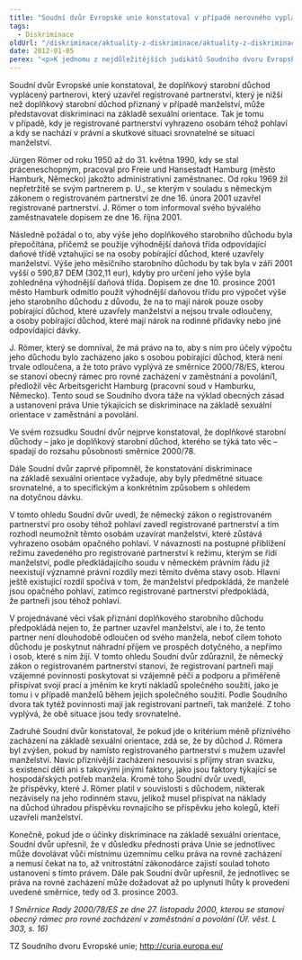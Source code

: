 ```yaml
---
title: "Soudní dvůr Evropské unie konstatoval v případě nerovného vyplácení doplňkového starobního důchodu diskriminaci na základě sexuální orientace"
tags:
  - Diskriminace
oldUrl: "/diskriminace/aktuality-z-diskriminace/aktuality-z-diskriminace-2012/soudni-dvur-evropske-unie-konstatoval-v-pripade-nerovneho-vyplaceni-doplnkoveho-starobni/"
date: 2012-01-05
perex: "<p>K jednomu z nejdůležitějších judikátů Soudního dvoru Evropské unie za uplynulé období v oblasti diskriminace z důvodu sexuální orientace patří případ Jürgen Römer versus Město Hamburg. Soudní dvůr rozhodl, že doplňkový starobní důchod má být registrovaným partnerům vyplácen ve stejné výši jako v případě manželů. Soudní dvůr dále uvedl, že v návaznosti na postupné přiblížení režimu zavedeného pro registrované partnerství k režimu, kterým se řídí manželství, již neexistují významné právní rozdíly mezi těmito dvěma stavy osob.</p>"
---
```


<!-- imported from the old website -->

<p class="align-blok">Soudní dvůr Evropské unie konstatoval, že doplňkový starobní důchod vyplácený partnerovi, který uzavřel registrované partnerství, který je nižší než doplňkový starobní důchod přiznaný v případě manželství, může představovat diskriminaci na základě sexuální orientace. Tak je tomu v případě, kdy je registrované partnerství vyhrazeno osobám téhož pohlaví a kdy se nachází v právní a skutkové situaci srovnatelné se situací manželství.</p><p class="align-blok">Jürgen Römer od roku 1950 až do 31. května 1990, kdy se stal práceneschopným, pracoval pro Freie und Hansestadt Hamburg (město Hamburk, Německo) jakožto administrativní zaměstnanec. Od roku 1969 žil nepřetržitě se svým partnerem p. U., se kterým v souladu s německým zákonem o registrovaném partnerství ze dne 16. února 2001 uzavřel registrované partnerství. J. Römer o tom informoval svého bývalého zaměstnavatele dopisem ze dne 16. října 2001.  </p><p class="align-blok">Následně požádal o to, aby výše jeho doplňkového starobního důchodu byla přepočítána, přičemž se použije výhodnější daňová třída odpovídající daňové třídě vztahující se na osoby pobírající důchod, které uzavřely manželství. Výše jeho měsíčního starobního důchodu by tak byla v září 2001 vyšší o 590,87 DEM (302,11 eur), kdyby pro určení jeho výše byla zohledněna výhodnější daňová třída. Dopisem ze dne 10. prosince 2001 město Hamburk odmítlo použít výhodnější daňovou třídu pro výpočet výše jeho starobního důchodu z důvodu, že na to mají nárok pouze osoby pobírající důchod, které uzavřely manželství a nejsou trvale odloučeny, a osoby pobírající důchod, které mají nárok na rodinné přídavky nebo jiné odpovídající dávky. </p><p class="align-blok">J. Römer, který se domníval, že má právo na to, aby s ním pro účely výpočtu jeho důchodu bylo zacházeno jako s osobou pobírající důchod, která není trvale odloučena, a že toto právo vyplývá ze směrnice 2000/78/ES, kterou se stanoví obecný rámec pro rovné zacházení v zaměstnání a povolání1, předložil věc Arbeitsgericht Hamburg (pracovní soud v Hamburku, Německo). Tento soud se Soudního dvora táže na výklad obecných zásad a ustanovení práva Unie týkajících se diskriminace na základě sexuální orientace v zaměstnání a povolání. </p><p class="align-blok">Ve svém rozsudku Soudní dvůr nejprve konstatoval, že doplňkové starobní důchody – jako je doplňkový starobní důchod, kterého se týká tato věc – spadají do rozsahu působnosti směrnice 2000/78. </p><p class="align-blok align-bottom">Dále Soudní dvůr zaprvé připomněl, že konstatování diskriminace na základě sexuální orientace vyžaduje, aby byly předmětné situace srovnatelné, a to specifickým a konkrétním způsobem s ohledem na dotyčnou dávku. </p><p class="align-blok">V tomto ohledu Soudní dvůr uvedl, že německý zákon o registrovaném partnerství pro osoby téhož pohlaví zavedl registrované partnerství a tím rozhodl neumožnit těmto osobám uzavírat manželství, které zůstává vyhrazeno osobám opačného pohlaví. V návaznosti na postupné přiblížení režimu zavedeného pro registrované partnerství k režimu, kterým se řídí manželství, podle předkládajícího soudu v německém právním řádu již neexistují významné právní rozdíly mezi těmito dvěma stavy osob. Hlavní ještě existující rozdíl spočívá v tom, že manželství předpokládá, že manželé jsou opačného pohlaví, zatímco registrované partnerství předpokládá, že partneři jsou téhož pohlaví.  </p><p class="align-blok">V projednávané věci však přiznání doplňkového starobního důchodu předpokládá nejen to, že partner uzavřel manželství, ale i to, že tento partner není dlouhodobě odloučen od svého manžela, neboť cílem tohoto důchodu je poskytnut náhradní příjem ve prospěch dotyčného, a nepřímo i osob, které s ním žijí. V tomto ohledu Soudní dvůr zdůraznil, že německý zákon o registrovaném partnerství stanoví, že registrovaní partneři mají vzájemné povinnosti poskytovat si vzájemně péči a podporu a přiměřeně přispívat svojí prací a jměním ke krytí nákladů společného soužití, jako je tomu i v případě manželů během jejich společného soužití. Podle Soudního dvora tak tytéž povinnosti mají jak registrovaní partneři, tak manželé. Z toho vyplývá, že obě situace jsou tedy srovnatelné.  </p><p class="align-blok">Zadruhé Soudní dvůr konstatoval, že pokud jde o kritérium méně příznivého zacházení na základě sexuální orientace, zdá se, že by důchod J. Römera byl zvýšen, pokud by namísto registrovaného partnerství s mužem uzavřel manželství. Navíc příznivější zacházení nesouvisí s příjmy stran svazku, s existencí dětí ani s takovými jinými faktory, jako jsou faktory týkající se hospodářských potřeb manžela. Kromě toho Soudní dvůr uvedl, že příspěvky, které J. Römer platil v souvislosti s důchodem, nikterak nezávisely na jeho rodinném stavu, jelikož musel přispívat na náklady na důchod úhradou příspěvku rovnajícího se příspěvku jeho kolegů, kteří uzavřeli manželství.  </p><p class="align-blok">Konečně, pokud jde o účinky diskriminace na základě sexuální orientace, Soudní dvůr upřesnil, že v důsledku přednosti práva Unie se jednotlivec může dovolávat vůči místnímu územnímu celku práva na rovné zacházení a nemusí čekat na to, až vnitrostátní zákonodárce zajistí soulad tohoto ustanovení s tímto právem. Dále pak Soudní dvůr upřesnil, že jednotlivec se práva na rovné zacházení může dožadovat až po uplynutí lhůty k provedení uvedené směrnice, tedy od 3. prosince 2003.  </p><p><em>1 Směrnice Rady 2000/78/ES ze dne 27. listopadu 2000, kterou se stanoví obecný rámec pro rovné zacházení v zaměstnání a povolání (Úř. věst. L 303, s. 16)</em>  </p><p class="align-blok"></p><p class="align-right">TZ Soudního dvoru Evropské unie; <a title="Otevření do nového okna" href="http://curia.europa.eu/" target="_blank">http://curia.europa.eu/</a>   </p>
